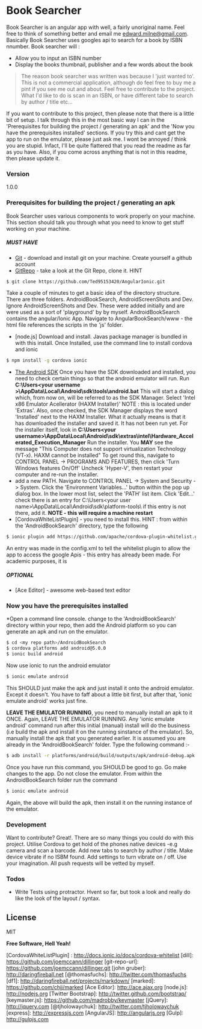 # Book Searcher

Book Searcher is an angular app with well, a fairly unoriginal name. Feel free to think of something better and email me edward.milne@gmail.com. Basically Book Searcher uses googles api to search for a book by ISBN nnumber. Book searcher will :

  - Allow you to input an ISBN number
  - Display the books thumbnail, publisher and a few words about the book

> The reason book searcher was written was because I 'just 
>wanted to'. This is not a commercial application, although do feel free to buy me a pint if you see me out and about. Feel free to contribute to the project. What I'd like to do is scan in an ISBN, or have different tabe to search by author / title etc...

If you want to contribute to this project, then please note that there is a little bit of setup. I talk through this in the most basic way I can in the 'Prerequisites for building the project / generating an apk' and the  'Now you have the prerequisites installed' sections. If you try this and cant get the app to run on the emulator, please just ask me. I wont be annoyed / think you are stupid. Infact, I'll be quite flattered that you read the readme as far as you have. Also, if you come across anything that is not in this readme, then please update it.

### Version
1.0.0

### Prerequisites for building the project / generating an apk

Book Searcher uses various components to work properly on your machine. This section should talk you through what you need to know to get stuff working on your machine.

##### MUST HAVE
* [Git] - download and install git on your machine. Create yourself a github account
* [GitRepo] - take a look at the Git Repo, clone it. HINT

```sh
$ git clone https://github.com/Ted95153420/AngularIonic.git
``` 


Take a couple of minutes to get a basic idea of the directory structure. There are three folders. AndroidBookSearch, AndroidScreenShots and Dev. Ignore AndroidScreenShots and Dev. These were added initially and are were used as a sort of 'playground' by by myself. AndroidBookSearch contains the angular/Ionic App. Navigate to AngularBookSearch/www - the html file references the scripts in the 'js' folder.
* [node.js] Download and install. Javas package manager is bundled in with this install. Once Installed, use the command line to install cordova and ionic

```sh
$ npm install -g cordova ionic
``` 

* [The Android SDK] Once you have the SDK downloaded and installed, you need to check certain things so that the android emulator will run. Run **C:\Users\<your username >\AppData\Local\Android\sdk\tools\android.bat** This will start a dialog which, from now on, will be referred to as the SDK Manager. Select 'Intel x86 Emulator Acellerator (HAXM Installer)'  NOTE : this is located under 'Extras'. Also, once checked, the SDK Manager displays the word 'Installed' next to the HAXM Installer. What it actually means is that it has downloaded the installer and saved it. It has not been run yet. For the installer itself, look in **C:\Users\<your username>\AppData\Local\Android\sdk\extras\intel\Hardware_Accelerated_Execution_Manager** Run the installer. You **MAY** see the message "This Computer does not support virtualization Technology (VT-x). HAXM cannot be installed" To get round this, navigate to CONTROL PANEL -> PROGRAMS AND FEATURES, then click 'Turn Windows features On/Off' Uncheck 'Hyper-V', then restart your computer and re-run the installer.
* add a new PATH. Navigate to CONTROL PANEL -> System and Security -> System. Click the 'Environment Variables...' button within the pop up dialog box. In the lower most list, select the 'PATH' list item. Click 'Edit...' check there is an entry for C:\Users\<your user name>\AppData\Local\Android\sdk\platform-tools\ if this entry is not there, add it. **NOTE - this will require a machine restart**
* [CordovaWhiteListPlugin] - you need to install this. HINT : from within the 'AndroidBookSearch' directory, type the following

```sh
$ ionic plugin add https://github.com/apache/cordova-plugin-whitelist.git
``` 
An entry was made in the config.xml to tell the whitelist plugin to allow the app to access the google Apis - this entry has already been made.
For academic purposes, it is <allow-navigation href="https://www.googleapis.com"/>


##### OPTIONAL
* [Ace Editor] - awesome web-based text editor

### Now you have the prerequisites installed

*Open a command line console. change to the 'AndroidBookSearch' directory within your repo, then add the Android platform so you can generate an apk and run on the emulator.

```sh
$ cd <my repo path>/AndroidBookSearch
$ cordova platforms add android@5.0.0
$ ionic build android
``` 

Now use ionic to run the android emulator

```sh
$ ionic emulate android
``` 

This SHOULD just make the apk and just install it onto the android emulator. Except it doesn't. You have to faff about a little bit first, but after that, 'ionic emulate android' works just fine.

**LEAVE THE EMULATOR RUNNING**, you need to manually install an apk to it ONCE. Again, LEAVE THE EMULATOR RUNNING. Any 'ionic emulate android' command run after this initial (manual) install will do the business (i.e build the apk and install it on the running sinstance of the emulator). So, manually install the apk that you generated earlier. It is assumed you are already in the 'AndroidBookSearch' folder. Type the following command :-

```sh
$ adb install -r platforms/android/build/outputs/apk/android-debug.apk
``` 

Once you have run this command, you SHOULD be good to go. Go make changes to the app. Do not close the emulator. From within the AndroidBookSearch folder run the command

```sh
$ ionic emulate android
``` 
Again, the above will build the apk, then install it on the running instance of the emulator.

### Development

Want to contribute? Great!. There are so many things you could do with this project. Utilise Cordova to get hold of the phones native devices -e.g camera and scan a barcode. Add new tabs to search by author / title. Make device vibrate if no ISBM found. Add settings to turn vibrate on / off. Use your imagination. All push requests will be vetted by myself. 


### Todos

 - Write Tests using protractor. Hvent so far, but took a look and really do like the look of the layout / syntax.

License
----

MIT


**Free Software, Hell Yeah!**

[//]: # (These are reference links used in the body of this note and get stripped out when the markdown processor does its job. There is no need to format nicely because it shouldn't be seen. Thanks SO - http://stackoverflow.com/questions/4823468/store-comments-in-markdown-syntax)

   [The Android SDK]: <http://developer.android.com/>
   [Git]: <https://git-scm.com/download>
   [GitRepo]: <https://github.com/Ted95153420/AngularIonic>
   [CordovaWhiteListPlugin] : <http://docs.ionic.io/docs/cordova-whitelist>
   [dill]: <https://github.com/joemccann/dillinger>
   [git-repo-url]: <https://github.com/joemccann/dillinger.git>
   [john gruber]: <http://daringfireball.net>
   [@thomasfuchs]: <http://twitter.com/thomasfuchs>
   [df1]: <http://daringfireball.net/projects/markdown/>
   [marked]: <https://github.com/chjj/marked>
   [Ace Editor]: <http://ace.ajax.org>
   [node.js]: <http://nodejs.org>
   [Twitter Bootstrap]: <http://twitter.github.com/bootstrap/>
   [keymaster.js]: <https://github.com/madrobby/keymaster>
   [jQuery]: <http://jquery.com>
   [@tjholowaychuk]: <http://twitter.com/tjholowaychuk>
   [express]: <http://expressjs.com>
   [AngularJS]: <http://angularjs.org>
   [Gulp]: <http://gulpjs.com>
   
   [PlDb]: <https://github.com/joemccann/dillinger/tree/master/plugins/dropbox/README.md>
   [PlGh]:  <https://github.com/joemccann/dillinger/tree/master/plugins/github/README.md>
   [PlGd]: <https://github.com/joemccann/dillinger/tree/master/plugins/googledrive/README.md>
   [PlOd]: <https://github.com/joemccann/dillinger/tree/master/plugins/onedrive/README.md>
